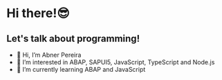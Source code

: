 # Hi there!😎
## Let's talk about programming!

- 👋 Hi, I’m Abner Pereira
- 👀 I’m interested in ABAP, SAPUI5, JavaScript, TypeScript and Node.js
- 🌱 I’m currently learning ABAP and JavaScript

<!---
abner-pereira/abner-pereira is a ✨ special ✨ repository because its `README.md` (this file) appears on your GitHub profile.
You can click the Preview link to take a look at your changes.
--->
